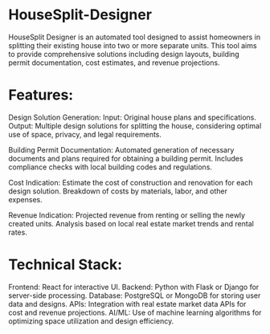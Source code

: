 # HouseSplit-Designer
HouseSplit Designer is an automated tool designed to assist homeowners in splitting their existing house into two or more separate units. This tool aims to provide comprehensive solutions including design layouts, building permit documentation, cost estimates, and revenue projections.

# Features:

Design Solution Generation:
Input: Original house plans and specifications.
Output: Multiple design solutions for splitting the house, considering optimal use of space, privacy, and legal requirements.

Building Permit Documentation:
Automated generation of necessary documents and plans required for obtaining a building permit.
Includes compliance checks with local building codes and regulations.

Cost Indication:
Estimate the cost of construction and renovation for each design solution.
Breakdown of costs by materials, labor, and other expenses.

Revenue Indication:
Projected revenue from renting or selling the newly created units.
Analysis based on local real estate market trends and rental rates.

# Technical Stack:

Frontend: React for interactive UI.
Backend: Python with Flask or Django for server-side processing.
Database: PostgreSQL or MongoDB for storing user data and designs.
APIs: Integration with real estate market data APIs for cost and revenue projections.
AI/ML: Use of machine learning algorithms for optimizing space utilization and design efficiency.
